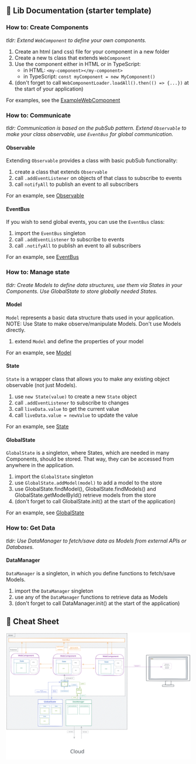 ## 📖 Lib Documentation (starter template)

### How to: Create Components

*tldr: Extend `WebComponent` to define your own components.*

1. Create an html (and css) file for your component in a new folder
2. Create a new ts class that extends `WebComponent`
3. Use the component either in HTML or in TypeScript:
   - in HTML: `<my-component></my-component>`
   - in TypeScript: `const myComponent = new MyComponent()`
4. (don't forget to call `WebComponentLoader.loadAll().then(() => {...})` at the start of your application)

For examples, see the [ExampleWebComponent](/src/components/ExampleComponent/)

### How to: Communicate

*tldr: Communication is based on the pubSub pattern. Extend `Observable` to make your class observable, use `EventBus` for global communication.*

#### Observable

Extending `Observable` provides a class with basic pubSub functionality:
1. create a class that extends `Observable`
2. call `.addEventListener` on objects of that class to subscribe to events
3. call `notifyAll` to publish an event to all subscribers

For an example, see [Observable](/src/lib/events/Observable.ts)

#### EventBus

If you wish to send global events, you can use the `EventBus` class:
1. import the `EventBus` singleton 
2. call `.addEventListener` to subscribe to events
3. call `.notifyAll` to publish an event to all subscribers

For an example, see [EventBus](/src/lib/events/EventBus.ts)

### How to: Manage state

*tldr: Create Models to define data structures, use them via States in your Components. Use GlobalState to store globally needed States.*

#### Model

`Model` represents a basic data structure thats used in your application.
NOTE: Use State to make observe/manipulate Models. Don't use Models directly.
1. extend `Model` and define the properties of your model

For an example, see [Model](/src/data/models/ExampleModel.ts)

#### State

`State` is a wrapper class that allows you to make any existing object observable (not just Models).
1. use `new State(value)` to create a new `State` object
2. call `.addEventListener` to subscribe to changes
3. call `liveData.value` to get the current value
4. call `liveData.value = newValue` to update the value

For an example, see [State](/src/lib/state/State.ts)

#### GlobalState

`GlobalState` is a singleton, where States, which are needed in many Components, should be stored. 
That way, they can be accessed from anywhere in the application.
1. import the `GlobalState` singleton
2. use `GlobalState.addModel(model)` to add a model to the store
3. use GlobalState.findModel(), GlobalState.findModels() and GlobalState.getModelById() retrieve models from the store
4. (don't forget to call GlobalState.init() at the start of the application)

For an example, see [GlobalState](/src/lib/state/GlobalState.ts)

### How to: Get Data

*tldr: Use DataManager to fetch/save data as Models from external APIs or Databases.*

#### DataManager

`DataManager` is a singleton, in which you define functions to fetch/save Models.
1. import the `DataManager` singleton
2. use any of the `DataManager` functions to retrieve data as Models
3. (don't forget to call DataManager.init() at the start of the application)

## 🌅 Cheat Sheet

![📖 Cheat Sheet](./res/web-component-architecture.svg)
